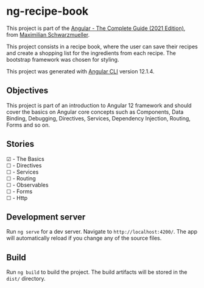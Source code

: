 # ng-recipe-book

This project is part of the [Angular - The Complete Guide (2021 Edition)](https://www.udemy.com/course/the-complete-guide-to-angular-2/), from [Maximilian Schwarzmueller](https://github.com/mschwarzmueller).

This project consists in a recipe book, where the user can save their recipes and create a shopping list for the ingredients from each recipe. The bootstrap framework was chosen for styling.

This project was generated with [Angular CLI](https://github.com/angular/angular-cli) version 12.1.4.

## Objectives

This project is part of an introduction to Angular 12 framework and should cover the basics on Angular core concepts such as Components, Data Binding, Debugging, Directives, Services, Dependency Injection, Routing, Forms and so on.

## Stories

☑ - The Basics<br>
☐ - Directives<br>
☐ - Services<br>
☐ - Routing<br>
☐ - Observables<br>
☐ - Forms<br>
☐ - Http<br>

## Development server

Run `ng serve` for a dev server. Navigate to `http://localhost:4200/`. The app will automatically reload if you change any of the source files.

## Build

Run `ng build` to build the project. The build artifacts will be stored in the `dist/` directory.
